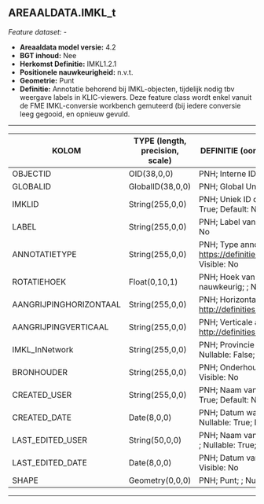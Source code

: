 ## AREAALDATA.IMKL_t

*Feature dataset: -*

* __Areaaldata model versie:__ 4.2
* __BGT inhoud:__ Nee
* __Herkomst Definitie:__ IMKL1.2.1
* __Positionele nauwkeurigheid:__ n.v.t.
* __Geometrie:__ Punt
* __Definitie:__ Annotatie behorend bij IMKL-objecten, tijdelijk nodig tbv weergave labels in KLIC-viewers. Deze feature class wordt enkel vanuit de FME IMKL-conversie workbench gemuteerd (bij iedere conversie leeg gegooid, en opnieuw gevuld.


***

|__KOLOM__                             |__TYPE (length, precision, scale)__          	          |__DEFINITIE__ (oorsprong; beschrijving; keuzelijst; nullable; default; zichtbaar in Areaalviewer)|
|------                          	|----          	        |-----    |
|OBJECTID                           |OID(38,0,0)            |PNH; Interne ID ArcGIS; ; Nullable: False; Default: None; Visible: Yes|
|GLOBALID                           |GlobalID(38,0,0)       |PNH; Global Unique Identifier; ; Nullable: False; Default: None; Visible: No|
|IMKLID                             |String(255,0,0)        |PNH; Uniek ID dat in de IMKL-conversie wordt gegenereerd per annotatiepoint; ; Nullable: True; Default: None; Visible: No|
|LABEL                              |String(255,0,0)        |PNH; Label van alle IMKL-objecten tbv annotatielaag; ; Nullable: True; Default: None; Visible: No|
|ANNOTATIETYPE                      |String(255,0,0)        |PNH; Type annotatie volgens IMKL1.2.1; ; Nullable: False; Default: https://definities.geostandaarden.nl/imkl2015/doc/waarde/AnnotatieTypeValue/annotatielabel; Visible: No|
|ROTATIEHOEK                        |Float(0,10,1)          |PNH; Hoek van het annotatiepunt tussen de -180 en +180 graden, met max 1 decimaal nauwkeurig; ; Nullable: False; Default: None; Visible: No|
|AANGRIJPINGHORIZONTAAL             |String(255,0,0)        |PNH; Horizontale afstand van de labeltekst tot het labelpoint; ; Nullable: False; Default: http://definities.geostandaarden.nl/imkl2015/id/waarde/LabelpositieValue/0.5; Visible: No|
|AANGRIJPINGVERTICAAL               |String(255,0,0)        |PNH; Verticale afstand van de labeltekst tot het labelpoint; ; Nullable: False; Default: http://definities.geostandaarden.nl/imkl2015/id/waarde/LabelpositieValue/0.5; Visible: No|
|IMKL_InNetwork                     |String(255,0,0)        |PNH; Provincie aanduiding voor het type net, VB: VRI of OVL; keuzelijst [IMKL_InNetwork](http://provincienh.github.io/Leveren_Geoinformatie/keuzelijsten/IMKL_InNetwork.html); Nullable: False; Default: None; Visible: No|
|BRONHOUDER                         |String(255,0,0)        |PNH; Onderhouder van het object; keuzelijst [ONDERHOUDER](http://provincienh.github.io/Leveren_Geoinformatie/keuzelijsten/ONDERHOUDER.html); Nullable: True; Default: None; Visible: No|
|CREATED_USER                       |String(255,0,0)        |PNH; Naam van gebruiker die de rij heeft aangemaakt, gegenereerd door ArcGIS; ; Nullable: True; Default: None; Visible: No|
|CREATED_DATE                       |Date(8,0,0)            |PNH; Datum waarop de rij aan de database is toegevoegd, gegenereerd door ArcGIS; ; Nullable: True; Default: None; Visible: No|
|LAST_EDITED_USER                   |String(50,0,0)         |PNH; Naam van gebruiker die de laatste mutatie heeft doorgevoerd, gegenereerd door ArcGIS; ; Nullable: True; Default: None; Visible: No|
|LAST_EDITED_DATE                   |Date(8,0,0)            |PNH; Datum van de laatste mutatie, gegenereerd door ArcGIS; ; Nullable: True; Default: None; Visible: No|
|SHAPE                              |Geometry(0,0,0)        |PNH; Punt; ; Nullable: True; Default: None; Visible: Yes|


***

